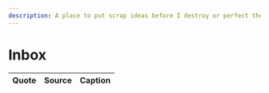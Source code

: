 ```yaml
---
description: A place to put scrap ideas before I destroy or perfect them.
---
```


# Inbox

| Quote | Source | Caption |
| :--- | :--- | :--- |
